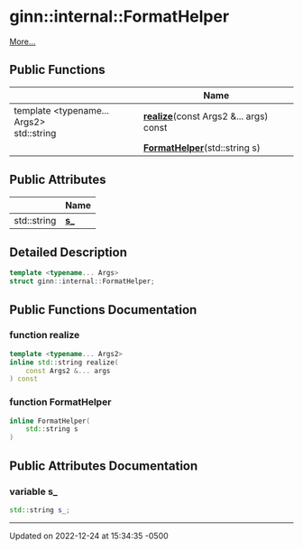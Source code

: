 # ginn::internal::FormatHelper


 [More...](#detailed-description)

## Public Functions

<span class="api-table">

|                | Name           |
| -------------- | -------------- |
| template <typename... Args2\> <br>std::string | **[realize](api/Classes/structginn_1_1internal_1_1_format_helper.md#function-realize)**(const Args2 &... args) const |
| | **[FormatHelper](api/Classes/structginn_1_1internal_1_1_format_helper.md#function-formathelper)**(std::string s) |


</span>

## Public Attributes

<span class="api-table">

|                | Name           |
| -------------- | -------------- |
| std::string | **[s_](api/Classes/structginn_1_1internal_1_1_format_helper.md#variable-s_)**  |


</span>

## Detailed Description

```cpp
template <typename... Args>
struct ginn::internal::FormatHelper;
```

## Public Functions Documentation

### function realize

```cpp
template <typename... Args2>
inline std::string realize(
    const Args2 &... args
) const
```


### function FormatHelper

```cpp
inline FormatHelper(
    std::string s
)
```


## Public Attributes Documentation

### variable s_

```cpp
std::string s_;
```


-------------------------------

Updated on 2022-12-24 at 15:34:35 -0500